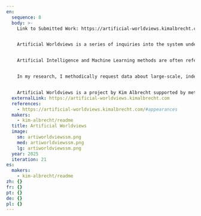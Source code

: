 ```yaml
---
en:
  sequence: 8
  body: >-
    L﻿ink to Submitted Work: https://artificial-worldviews.kimalbrecht.com


    Artificial Worldviews is a series of inquiries into the system underlying ChatGPT about its descriptions of the world. Utilizing prompting, data gathering, and mapping, this project investigates the dataframes of »artificial intelligence« systems.


    Artificial Intelligence and Machine Learning methods are often referred to as black boxes, indicating that the user cannot understand the inner workings. However, this trait is shared by all living beings: we come to know a person not by examining their brain structures but by conversing with them. The so-called black box is not impenetrable since we can gain an understanding of its inner workings by interacting with it. Through individual inquiries, we can only acquire anecdotal evidence of the network. However, by systematically querying chatGPT's underlying programming interface, we can map the synthetic datastructures of the system.


    In my research, I methodically request data about large-scale, indefinable human concepts and visualize the results. These outputs visualize expansive data structures and unusual, sometimes unsettling worldviews that would otherwise be unimaginable. The terms »power« and »knowledge« unfold vast discourses from philosophy, politics, social sciences to natural sciences, they hold multidimensional meanings within social relations. The resulting graphics resemble narratives found in the works of Franz Kafka or Jorge Luis Borges, representing an infinite library of relational classifications, bureaucratic structures, and capricious mechanisms of inclusion and exclusion.


    Artificial Worldviews is a project by Kim Albrecht supported by metaLAB (at) Harvard & Berlin, the Film University Babelsberg KONRAD WOLF, and the Folkwang University of the Arts. The project is part of a larger initiative researching the boundaries between artificial intelligence and society.
  externalLink: https://artificial-worldviews.kimalbrecht.com
  references:
    - https://artificial-worldviews.kimalbrecht.com/#appearances
  makers:
    - kim-albrecht/readme
  title: Artificial Worldviews
  image:
    sm: artiworldviewssm.png
    med: artiworldviewssm.png
    lg: artiworldviewssm.png
  year: 2025
  iteration: 21
es:
  makers:
    - kim-albrecht/readme
zh: {}
fr: {}
pt: {}
de: {}
pl: {}
---
```

